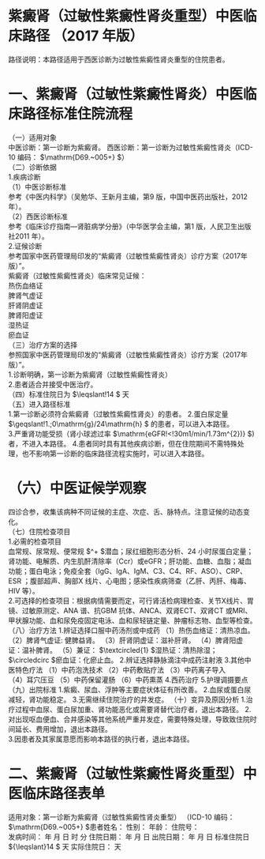 # 紫癜肾（过敏性紫癜性肾炎重型）中医临床路径 （2017 年版）  
路径说明：本路径适用于西医诊断为过敏性紫癜性肾炎重型的住院患者。  
# 一、紫癜肾（过敏性紫癜性肾炎）中医临床路径标准住院流程  
（一）适用对象  
中医诊断：第一诊断为紫癜肾。 西医诊断：第一诊断为过敏性紫癜性肾炎（ICD-10 编码： $\mathrm{D69.~005+} $）  
（二）诊断依据  
1.疾病诊断  
（1）中医诊断标准  
参考《中医内科学》（吴勉华、王新月主编，第9 版，中国中医药出版社，2012 年）。  
（2）西医诊断标准  
参考《临床诊疗指南—肾脏病学分册》（中华医学会主编，第1 版，人民卫生出版社2011 年）。  
2.证候诊断  
参考国家中医药管理局印发的“紫癜肾（过敏性紫癜性肾炎）诊疗方案（2017年版）”。  
紫癜肾（过敏性紫癜性肾炎）临床常见证候：  
热伤血络证  
脾肾气虚证  
肝肾阴虚证  
脾肾阳虚证  
湿热证  
瘀血证  
（三）治疗方案的选择  
参照国家中医药管理局印发的“紫癜肾（过敏性紫癜性肾炎）诊疗方案（2017年版）”。  
1.诊断明确，第一诊断为紫癜肾（过敏性紫癜性肾炎）  
2.患者适合并接受中医治疗。  
（四）标准住院日为 $\leqslant\!14 $ 天  
（五）进入路径标准  
1.第一诊断必须符合紫癜肾（过敏性紫癜性肾炎）的患者。   2.蛋白尿定量 $\geqslant\!1.\;0\mathrm{g}/24\mathrm{h} $ 的患者，可以进入本路径。  
3.严重肾功能受损（肾小球滤过率 $\mathrm{eGFR\!<\!30m1/min/1.73m^{2})} $)者，不进入本路径。   4.患者同时具有其他疾病诊断，但在住院期间不需特殊处理，也不影响第一诊断的临床路径流程实施时，可以进入本路径。  
# （六）中医证候学观察  
四诊合参，收集该病种不同证候的主症、次症、舌、脉特点。注意证候的动态变化。  
（七）住院检查项目  
1.必需的检查项目  
血常规、尿常规、便常规 $^+ $潜血；尿红细胞形态分析、24 小时尿蛋白定量；肾功能、电解质、内生肌酐清除率（Ccr）或eGFR；肝功能、血糖、血脂；凝血功能；蛋白电泳；免疫全套（IgG、IgA、IgM、C3、C4、RF、ASO）、CRP、ESR ；腹部超声、胸部X 线片、心电图；感染性疾病筛查（乙肝、丙肝、梅毒、HIV 等）。  
2.可选择的检查项目：根据病情需要而定，可行肾活检病理检查、关节X线片、胃镜、过敏原测定、ANA 谱、抗GBM 抗体、ANCA、双肾ECT、双肾CT 或MRI、甲状腺功能、血和尿免疫固定电泳、血和尿轻链定量、肿瘤标志物、血型等检查。  
（八）治疗方法   1.辨证选择口服中药汤剂或中成药    （1）热伤血络证：清热凉血。   （2）脾肾气虚证: 健脾益肾。   （3）肝肾阴虚证：滋补肝肾。   （4）脾肾阳虚证：温补脾肾。   （5）兼证：   $\textcircled{1} $湿热证：清热除湿；   $\circledcirc $瘀血证：化瘀止血。   2.辨证选择静脉滴注中成药注射液    3.其他中医特色疗法 
  （1）中药泡洗技术 
  （2）中药敷贴疗法 
  （3）中药离子导入  
（4）耳穴压豆 （5）中药保留灌肠 （6）中药熏蒸 4.西药治疗    5.护理调摄要点  （九）出院标准   1.紫癜、尿血、浮肿等主要症状体征有所改善。 2.血尿或蛋白尿减轻，肾功能稳定。 3.无需继续住院治疗的并发症。  （十）变异及原因分析 1.治疗过程中血尿、蛋白尿加重、肾功能恶化或需要肾替代治疗者，退出本路径。   2.对出现呕血便血、合并感染等其他系统严重并发症，需要特殊处理，导致致住院时间延长、费用增加，退出本路径。  
3.因患者及其家属意愿而影响本路径的执行者，退出本路径。  
# 二、紫癜肾（过敏性紫癜性肾炎重型）中医临床路径表单  
适用对象：第一诊断为紫癜肾（过敏性紫癜性肾炎重型） （ICD-10 编码： $\mathrm{D69.~005+} $患者姓名：            性别：    年龄：     住院号：  
发病时间：   年  月  日  时  分  住院日期：   年  月  日 出院日期：   年  月   日 标准住院日 ${\leqslant}14 $ 天               实际住院日：     天  
